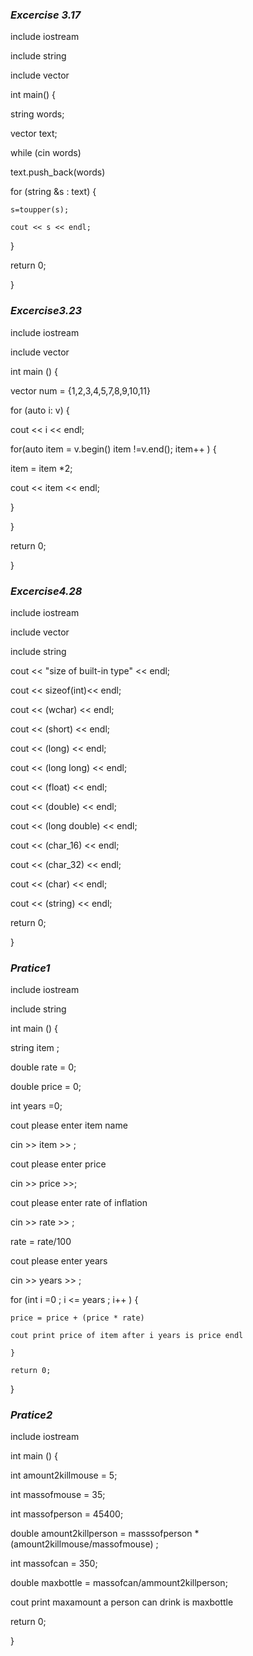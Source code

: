 ### *Excercise 3.17*

include iostream

include string

include vector 

int main() {

string words;

vector <string> text;

while (cin words)

text.push_back(words)

for (string &s : text) {

    s=toupper(s);

    cout << s << endl;

} 

return 0;

}

### *Excercise3.23*
include iostream

include vector 

int main () {

vector <int> num = {1,2,3,4,5,7,8,9,10,11}

for (auto i: v) {

cout << i << endl;

for(auto item = v.begin() item !=v.end(); item++ ) 
{

item = item *2;

cout << item << endl;

}

}

return 0;

}

### *Excercise4.28*

include iostream

include vector 

include string

cout << "size of built-in type" << endl;

cout << sizeof(int)<< endl;

cout << (wchar) << endl;

cout << (short) << endl;

cout << (long) << endl;

cout << (long long) << endl;

cout << (float) << endl;

cout << (double) << endl;

cout << (long double) << endl;

cout << (char_16) << endl;

cout << (char_32) << endl;

cout << (char) << endl;

cout << (string) << endl;

return 0; 

}

### *Pratice1*

include iostream

include string

int main () {

string item ;

double rate = 0;

double price = 0;

int years =0;

cout please enter item name

cin >> item >> ; 

cout please enter price

cin >> price >>;

cout please enter rate of inflation

cin >> rate >> ;

rate = rate/100

cout please enter years 

cin >> years >> ; 

for (int i =0 ; i <= years ; i++ ) { 

    price = price + (price * rate) 

    cout print price of item after i years is price endl

    }

    return 0;

}

### *Pratice2* 

include iostream

int main () {

int amount2killmouse = 5;

int massofmouse = 35;

int massofperson = 45400;

 double amount2killperson = masssofperson * (amount2killmouse/massofmouse) ; 

int massofcan = 350; 

double maxbottle = massofcan/ammount2killperson; 

cout print maxamount a person can drink is maxbottle 

return 0;

}